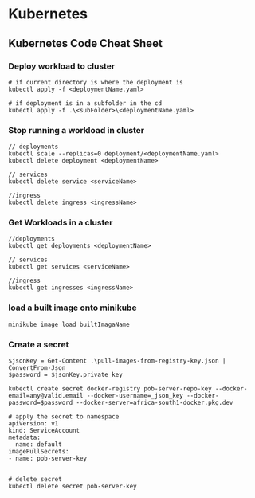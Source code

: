 # Kubernetes

## Kubernetes Code Cheat Sheet
### Deploy workload to cluster 
```
# if current directory is where the deployment is 
kubectl apply -f <deploymentName.yaml>

# if deployment is in a subfolder in the cd
kubectl apply -f .\<subFolder>\<deploymentName.yaml>
```

### Stop running a workload in cluster 
```
// deployments
kubectl scale --replicas=0 deployment/<deploymentName.yaml>
kubectl delete deployment <deploymentName>

// services
kubectl delete service <serviceName>

//ingress
kubectl delete ingress <ingressName>
```

### Get Workloads in a cluster 
```
//deployments
kubectl get deployments <deploymentName>

// services
kubectl get services <serviceName>

//ingress
kubectl get ingresses <ingressName>
```

### load a built image onto minikube 
```
minikube image load builtImagaName

```

### Create a secret 
```
$jsonKey = Get-Content .\pull-images-from-registry-key.json | ConvertFrom-Json
$password = $jsonKey.private_key

kubectl create secret docker-registry pob-server-repo-key --docker-email=any@valid.email --docker-username=_json_key --docker-password=$password --docker-server=africa-south1-docker.pkg.dev

# apply the secret to namespace
apiVersion: v1
kind: ServiceAccount
metadata:
  name: default
imagePullSecrets:
- name: pob-server-key


# delete secret
kubectl delete secret pob-server-key
```
